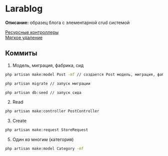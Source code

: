 # Larablog  
  
__Описание:__ образец блога с элементарной crud системой  

[Ресурсные контроллеры](https://laravel.su/docs/8.x/controllers#resource-controllers)  
[Мягкое удаление](https://laravel.su/docs/8.x/eloquent#deleting-models)  

## Коммиты  
1. Модель, миграция, фабрика, сид  
```sh
php artisan make:model Post -mf // создается Post модель, миграция, фабрика
```
```sh
php artisan migrate // запуск миграции
```
```sh
php artisan db:seed // запуск сида 
```  

2. Read  
```sh
php artisan make:controller PostController
``` 

3. Create
```sh
php artisan make:request StoreRequest
```

5. Один ко многим (категория)  
```sh  
php artisan make:model Category -mf
```  